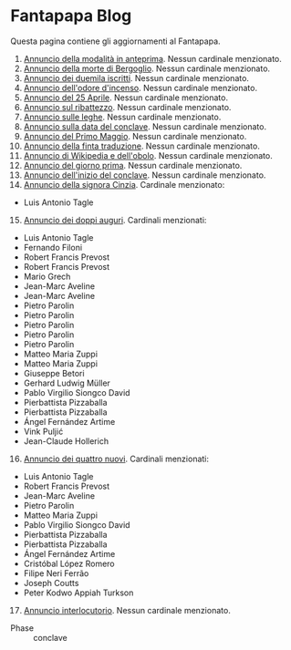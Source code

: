 # Fantapapa Blog

Questa pagina contiene gli aggiornamenti al Fantapapa.

1. [Annuncio della modalità in anteprima](bulletin/preview-mode.html). Nessun cardinale menzionato.
2. [Annuncio della morte di Bergoglio](bulletin/04-22.html). Nessun cardinale menzionato.
3. [Annuncio dei duemila iscritti](bulletin/04-23.html). Nessun cardinale menzionato.
4. [Annuncio dell'odore d'incenso](bulletin/04-24.html). Nessun cardinale menzionato.
5. [Annuncio del 25 Aprile](bulletin/04-25.html). Nessun cardinale menzionato.
6. [Annuncio sul ribattezzo](bulletin/04-26.html). Nessun cardinale menzionato.
7. [Annuncio sulle leghe](bulletin/04-27.html). Nessun cardinale menzionato.
8. [Annuncio sulla data del conclave](bulletin/04-29.html). Nessun cardinale menzionato.
9. [Annuncio del Primo Maggio](bulletin/05-01.html). Nessun cardinale menzionato.
10. [Annuncio della finta traduzione](bulletin/05-03.html). Nessun cardinale menzionato.
11. [Annuncio di Wikipedia e dell'obolo](bulletin/05-05.html). Nessun cardinale menzionato.
12. [Annuncio del giorno prima](bulletin/05-06.html). Nessun cardinale menzionato.
13. [Annuncio dell'inizio del conclave](bulletin/05-07-extra-omnes.html). Nessun cardinale menzionato.
14. [Annuncio della signora Cinzia](bulletin/05-07-sera.html). Cardinale menzionato:
  -  Luis Antonio Tagle
15. [Annuncio dei doppi auguri](bulletin/05-08-mattina.html). Cardinali menzionati:
  -  Luis Antonio Tagle
  -  Fernando Filoni
  -  Robert Francis Prevost
  -  Robert Francis Prevost
  -  Mario Grech
  -  Jean-Marc Aveline
  -  Jean-Marc Aveline
  -  Pietro Parolin
  -  Pietro Parolin
  -  Pietro Parolin
  -  Pietro Parolin
  -  Pietro Parolin
  -  Matteo Maria Zuppi
  -  Matteo Maria Zuppi
  -  Giuseppe Betori
  -  Gerhard Ludwig Müller
  -  Pablo Virgilio Siongco David
  -  Pierbattista Pizzaballa
  -  Pierbattista Pizzaballa
  -  Ángel Fernández Artime
  -  Vink Puljić
  -  Jean-Claude Hollerich
16. [Annuncio dei quattro nuovi](bulletin/05-08-pranzo.html). Cardinali menzionati:
  -  Luis Antonio Tagle
  -  Robert Francis Prevost
  -  Jean-Marc Aveline
  -  Pietro Parolin
  -  Matteo Maria Zuppi
  -  Pablo Virgilio Siongco David
  -  Pierbattista Pizzaballa
  -  Pierbattista Pizzaballa
  -  Ángel Fernández Artime
  -  Cristóbal López Romero
  -  Filipe Neri Ferrão
  -  Joseph Coutts
  -  Peter Kodwo Appiah Turkson
17. [Annuncio interlocutorio](bulletin/05-08-sera.html). Nessun cardinale menzionato.

<dl>
  <dt>Phase</dt>
  <dd>conclave</dd>
</dl>
